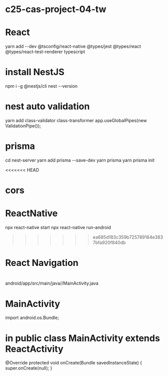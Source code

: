 # c25-cas-project-04-tw
# React 
yarn add --dev @tsconfig/react-native @types/jest @types/react @types/react-test-renderer typescript


# install NestJS 
npm i -g @nestjs/cli
nest --version



# nest auto validation
 yarn add class-validator class-transformer
app.useGlobalPipes(new ValidationPipe());


# prisma 
cd nest-server
yarn add prisma --save-dev
yarn prisma
yarn prisma init

<<<<<<< HEAD


cors
=======
# ReactNative
npx react-native start
npx react-native run-android
>>>>>>> ea685d183c359b725789164e3837bfa920f840db

# React Navigation 
#
android/app/src/main/java/<your package name>/MainActivity.java

# MainActivity
import android.os.Bundle;
 # in public class MainActivity extends ReactActivity 
  @Override
  protected void onCreate(Bundle savedInstanceState) {
    super.onCreate(null);
  }
